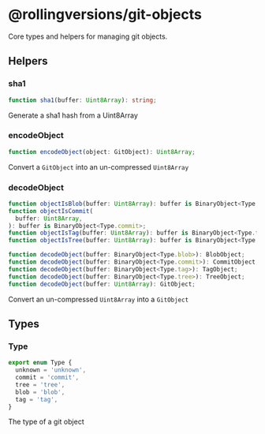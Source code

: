 # @rollingversions/git-objects

Core types and helpers for managing git objects.

## Helpers

### sha1

```ts
function sha1(buffer: Uint8Array): string;
```

Generate a sha1 hash from a Uint8Array

### encodeObject

```ts
function encodeObject(object: GitObject): Uint8Array;
```

Convert a `GitObject` into an un-compressed `Uint8Array`

### decodeObject

```ts
function objectIsBlob(buffer: Uint8Array): buffer is BinaryObject<Type.blob>;
function objectIsCommit(
  buffer: Uint8Array,
): buffer is BinaryObject<Type.commit>;
function objectIsTag(buffer: Uint8Array): buffer is BinaryObject<Type.tag>;
function objectIsTree(buffer: Uint8Array): buffer is BinaryObject<Type.tree>;

function decodeObject(buffer: BinaryObject<Type.blob>): BlobObject;
function decodeObject(buffer: BinaryObject<Type.commit>): CommitObject;
function decodeObject(buffer: BinaryObject<Type.tag>): TagObject;
function decodeObject(buffer: BinaryObject<Type.tree>): TreeObject;
function decodeObject(buffer: Uint8Array): GitObject;
```

Convert an un-compressed `Uint8Array` into a `GitObject`

## Types

### Type

```ts
export enum Type {
  unknown = 'unknown',
  commit = 'commit',
  tree = 'tree',
  blob = 'blob',
  tag = 'tag',
}
```

The type of a git object
